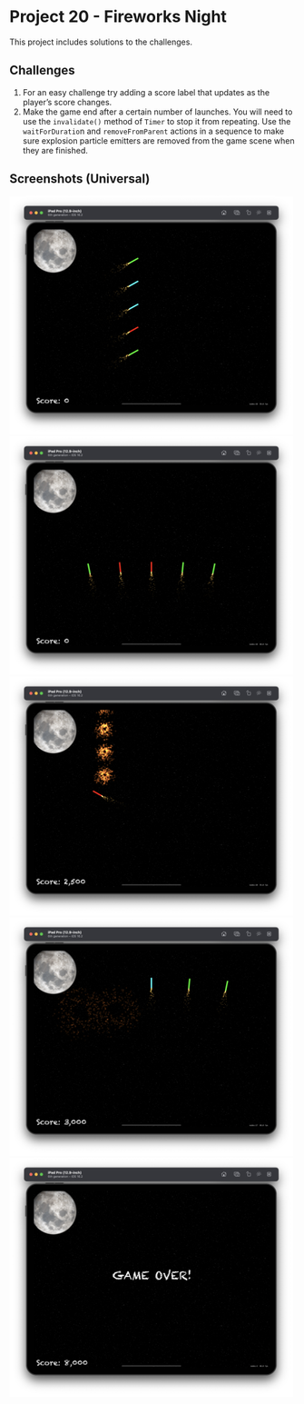 # Project 20 - Fireworks Night

This project includes solutions to the challenges.

## Challenges

1. For an easy challenge try adding a score label that updates as the player’s score changes.
2. Make the game end after a certain number of launches. You will need to use the `invalidate()` method of `Timer` to stop it from repeating.
Use the `waitForDuratio`n and `removeFromParent` actions in a sequence to make sure explosion particle emitters are removed from the game scene when they are finished.

## Screenshots (Universal)

<div>
  <img src="Screenshots/Screenshot_01.png" width="500">
  <img src="Screenshots/Screenshot_02.png" width="500">
  <img src="Screenshots/Screenshot_03.png" width="500">
  <img src="Screenshots/Screenshot_04.png" width="500">
  <img src="Screenshots/Screenshot_05.png" width="500">
</div>
